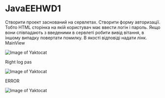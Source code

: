 # JavaEEHWD1
Створити проект заснований на сервлетах.
Створити форму авторизації. Тобто HTML сторінка на якій користувач має ввести логін і пароль.
Якщо вони співпадають з введеними в сервлеті робити вивід вітання, в іншому випадку повертати помилку.
В якості відповіді надати лінк.
MainView



![Image of Yaktocat](https://c.radikal.ru/c08/2002/1f/9aecd05a004e.png)

Right log pas



![Image of Yaktocat](https://c.radikal.ru/c05/2002/06/04a41c1e654b.png)

ERROR


![Image of Yaktocat](https://a.radikal.ru/a40/2002/49/baaec47981fc.png)
